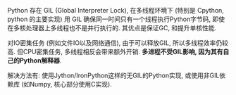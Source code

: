 Python 存在 GIL (Global Interpreter Lock), 在多线程环境下 (特别是 Cpython, python 的主要实现) 用 GIL 确保同一时间只有一个线程执行Python字节码, 即使在多核处理器上多线程也不是并行执行的. 其优点是保证GC, 和提升单核性能.

对IO密集任务 (例如文件IO以及网络通信), 由于可以释放GIL, 所以多线程效率仍较高. 但CPU密集任务, 多线程相反会带来额外开销. **多进程不受GIL影响, 因为其有自己的Python解释器**.

解决方法有: 使用Jython/IronPython这样的无GIL的Python实现, 或使用非GIL依赖库 (如Numpy, 核心部分使用C实现).